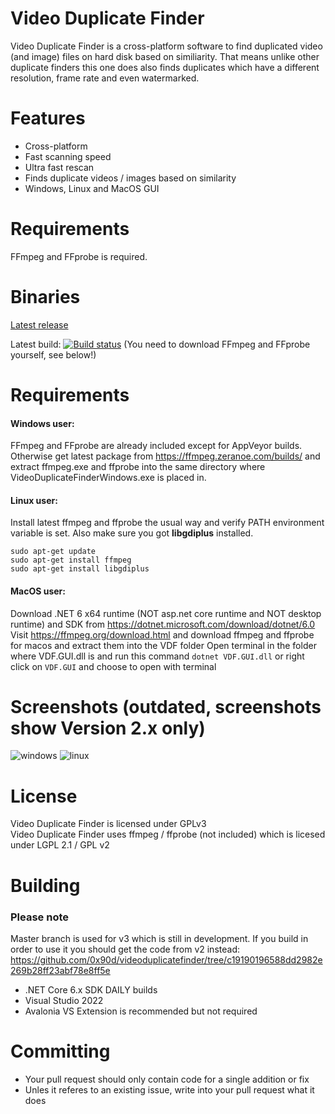 # Video Duplicate Finder
Video Duplicate Finder is a cross-platform software to find duplicated video (and image) files on hard disk based on similiarity. That means unlike other duplicate finders this one does also finds duplicates which have a different resolution, frame rate and even watermarked.

# Features
- Cross-platform
- Fast scanning speed
- Ultra fast rescan
- Finds duplicate videos / images based on similarity
- Windows, Linux and MacOS GUI

# Requirements
FFmpeg and FFprobe is required.

# Binaries

[Latest release](https://github.com/0x90d/videoduplicatefinder/releases)

Latest build: [![Build status](https://ci.appveyor.com/api/projects/status/github/0x90d/videoduplicatefinder?branch=master&svg=true)](https://ci.appveyor.com/project/0x90d/videoduplicatefinder/branch/master/artifacts) (You need to download FFmpeg and FFprobe yourself, see below!)

# Requirements

#### Windows user:
FFmpeg and FFprobe are already included except for AppVeyor builds. Otherwise get latest package from https://ffmpeg.zeranoe.com/builds/ and extract ffmpeg.exe and ffprobe into the same directory where VideoDuplicateFinderWindows.exe is placed in.

#### Linux user:
Install latest ffmpeg and ffprobe the usual way and verify PATH environment variable is set. Also make sure you got **libgdiplus** installed.

```
sudo apt-get update
sudo apt-get install ffmpeg
sudo apt-get install libgdiplus
```
#### MacOS user:
Download .NET 6 x64 runtime (NOT asp.net core runtime and NOT desktop runtime) and SDK from https://dotnet.microsoft.com/download/dotnet/6.0
Visit https://ffmpeg.org/download.html and download ffmpeg and ffprobe for macos and extract them into the VDF folder
Open terminal in the folder where VDF.GUI.dll is and run this command `dotnet VDF.GUI.dll` or right click on `VDF.GUI` and choose to open with terminal

# Screenshots (outdated, screenshots show Version 2.x only)
![windows](https://user-images.githubusercontent.com/46010672/50975469-97e5d900-14e5-11e9-9aba-5a843546ac2c.jpg)
![linux](https://user-images.githubusercontent.com/46010672/50975476-9e745080-14e5-11e9-8332-b0ac816458f4.jpg)


# License
Video Duplicate Finder is licensed under GPLv3  
Video Duplicate Finder uses ffmpeg / ffprobe (not included) which is licesed under LGPL 2.1 / GPL v2


# Building
### Please note
Master branch is used for v3 which is still in development. If you build in order to use it you should get the code from v2 instead: https://github.com/0x90d/videoduplicatefinder/tree/c19190196588dd2982e269b28ff23abf78e8ff5e

- .NET Core 6.x SDK DAILY builds
- Visual Studio 2022
- Avalonia VS Extension is recommended but not required

# Committing
- Your pull request should only contain code for a single addition or fix
- Unles it referes to an existing issue, write into your pull request what it does
